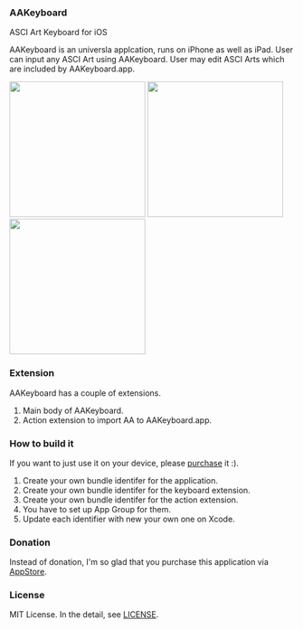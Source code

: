 ### AAKeyboard
ASCI Art Keyboard for iOS

AAKeyboard is an universla applcation, runs on iPhone as well as iPad.
User can input any ASCI Art using AAKeyboard.
User may edit ASCI Arts which are included by AAKeyboard.app.

<img src="https://cloud.githubusercontent.com/assets/33768/8452195/c558def6-2023-11e5-927e-9be855c3897e.jpg" width="240"/> <img src="https://cloud.githubusercontent.com/assets/33768/8452199/c6356a6a-2023-11e5-85cd-fc1bf33a487c.jpg" width="240"/> <img src="https://cloud.githubusercontent.com/assets/33768/8452199/c6356a6a-2023-11e5-85cd-fc1bf33a487c.jpg" width="240"/>

### Extension
AAKeyboard has a couple of extensions.

1. Main body of AAKeyboard.
2. Action extension to import AA to AAKeyboard.app.

### How to build it
If you want to just use it on your device, please [purchase](https://itunes.apple.com/jp/app/aa-keyboard/id964182815?l=en&mt=8) it :).

1. Create your own bundle identifer for the application.
1. Create your own bundle identifer for the keyboard extension.
1. Create your own bundle identifer for the action extension.
2. You have to set up App Group for them.
2. Update each identifier with new your own one on Xcode.

### Donation
Instead of donation, I'm so glad that you purchase this application via [AppStore](https://itunes.apple.com/jp/app/aa-keyboard/id964182815?l=en&mt=8).

### License
MIT License. In the detail, see [LICENSE](https://github.com/sonsongithub/AAKeyboard/blob/master/LICENSE.md).
